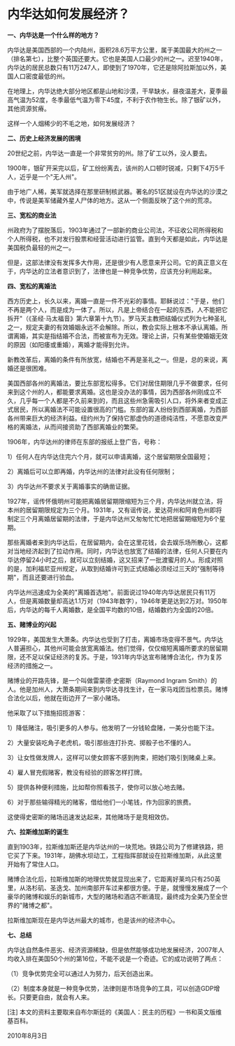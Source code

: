 # 内华达如何发展经济？

**一、内华达是一个什么样的地方？**

内华达是美国西部的一个内陆州，面积28.6万平方公里，属于美国最大的州之一（排名第七），比整个英国还要大。它也是美国人口最少的州之一。迟至1940年，内华达的居民总数只有11万247人，即使到了1970年，它还是除阿拉斯加以外，美国人口密度最低的州。

在地理上，内华达绝大部分地区都是山地和沙漠，干旱缺水，昼夜温差大，夏季最高气温为52度，冬季最低气温为零下45度，不利于农作物生长。除了银矿以外，其他资源贫瘠。

这样一个人烟稀少的不毛之地，如何发展经济？

**二、历史上经济发展的困境**

20世纪之前，内华达一直是一个非常贫穷的州。除了矿工以外，没人要去。

1900年，银矿开采完以后，矿工纷纷离去，该州的人口顿时锐减，只剩下4万5千人，近乎是一个"无人州"。

由于地广人稀，美军就选择在那里研制核武器。著名的51区就设在内华达的沙漠之中，传说是美军储藏外星人尸体的地方。这从一个侧面反映了这个州的荒凉。

**三、宽松的商业法**

州政府为了摆脱落后，1903年通过了一部新的商业公司法，不征收公司所得税和个人所得税，也不对发行股票和经营活动进行监管。直到今天都是如此，内华达是美国税负最轻的州之一。

但是，这部法律没有发挥多大作用，还是很少有人愿意来开公司。它的真正意义在于，内华达的立法者意识到了，法律也是一种竞争优势，应该充分利用起来。

**四、宽松的离婚法**

西方历史上，长久以来，离婚一直是一件不光彩的事情。耶稣说过："于是，他们不再是两个人，而是成为一体了。所以，凡是上帝结合在一起的东西，人不能把它拆开"（《圣经·马太福音》第六章第十九节）。罗马天主教把结婚仪式列为七种圣礼之一，规定夫妻的有效婚姻永远不会解除。所以，教会实际上根本不承认离婚。所谓离婚，其实是指结婚不合法，而被宣布为无效。理论上讲，只有某些使婚姻无效的原因（如阳痿或重婚），离婚才能得到允许。

新教改革后，离婚的条件有所放宽，结婚也不再是圣礼之一。但是，总的来说，离婚还是很困难。

美国西部各州的离婚法，要比东部宽松得多。它们对居住期限几乎不做要求，任何来到这个州的人，都能要求离婚。这也是没办法的事情，因为西部各州刚成立不久，几乎每一个人都是不久前来到的，而且这些州急需吸引人口，将外来者变成正式居民，所以离婚法不可能设置很高的门槛。东部的富人纷纷到西部离婚，为西部各州带来巨大的经济利益。纽约州为了保持它那虚伪的道德纯洁性，不愿意改变严格的离婚法，从而间接资助了西部离婚业的繁荣。

1906年，内华达州的律师在东部的报纸上登广告，号称：

1）任何人在内华达住完六个月，就可以申请离婚，这个居留期限全国最短；

2）离婚后可以立即再婚，内华达州的法律对此没有任何限制；

3）内华达州不要求关于离婚事实的确凿证据。

1927年，谣传怀俄明州可能把离婚居留期限缩短为三个月，内华达州就立法，将本州的居留期限规定为三个月。1931年，又有谣传说，爱达荷州和阿肯色州即将制定三个月离婚居留期的法律，于是内华达州又匆匆忙忙地把居留期缩短为6个星期。

那些离婚者来到内华达后，在居留期内，会在这里花钱，会去娱乐场所散心，这都对当地经济起到了拉动作用。同时，内华达也放宽了结婚的法律，任何人只要在内华达停留24小时之后，就可以立刻结婚，这又招来了一批渡蜜月的人。形成对照的是，加利福尼亚州规定，从取到结婚许可到正式结婚必须经过三天的"强制等待期"，而且还要进行验血。

内华达州迅速成为全美的"离婚首选地"。前面说过1940年内华达居民只有11万人，但是离婚数量却高达1.1万对（1943年数字），1946年更是达到2万对。1950年后，内华达的每千人离婚数，是全国平均数的10倍，结婚数约为全国的20倍。

**五、赌博业的兴起**

1929年，美国发生大萧条。内华达也受到了打击，离婚市场变得不景气。内华达人普遍担心，其他州可能会放宽离婚法。他们觉得，仅仅缩短离婚所要求的居留期限，还不足以保证经济的复苏。于是，1931年内华达宣布赌博合法化，作为复苏经济的措施之一。

赌博业的开路先锋，是一个叫做雷蒙德·史密斯（Raymond Ingram Smith）的人。他是加州人，大萧条期间来到内华达寻找生计，在一家马戏团当检票员。赌博合法化以后，他就在街边开了一家小赌场。

他采取了以下措施招揽游客：

1）降低赌注，吸引更多的人参与。他发明了一分钱轮盘赌，一美分也能下注。

2）大量安装吃角子老虎机，吸引那些连打扑克、掷骰子也不懂的人。

3）让女性做发牌人，这样可以使女顾客不感到拘束，把她们吸引到赌桌上来。

4）雇人冒充假赌客，教没有经验的顾客怎样打牌。

5）提供各种便利措施，比如帮你照看孩子，使你可以放心地去赌。

6）对于那些输得精光的赌客，借给他们一小笔钱，作为回家的旅费。

这使得史密斯的赌场迅速发达起来，其他赌场于是竞相效仿。

**六、拉斯维加斯的诞生**

直到1903年，拉斯维加斯还是内华达州的一块荒地。铁路公司为了修建铁路，把它买了下来。1931年，胡佛水坝动工，工程指挥部就设在拉斯维加斯，从此这里开始有了常住人口。

赌博合法化后，拉斯维加斯的地理优势就显现出来了，它距离好莱坞只有250英里，从洛杉矶、圣迭戈、加州南部开车过来都很方便。于是，就慢慢发展成了一个豪华的赌博和娱乐的新城市，大型的赌场和酒店不断涌现，最终成为全美乃至全世界的"赌博之都"。

拉斯维加斯现在是内华达州最大的城市，也是该州的经济中心。

**七、总结**

内华达自然条件恶劣、经济资源稀缺，但是依然能够成功地发展经济，2007年人均收入排在美国50个州的第16位，不能不说是一个奇迹。它的成功说明了两点：

（1）竞争优势完全可以通过人为努力，后天创造出来。

（2）制度本身就是一种竞争优势，法律则是市场竞争的工具，可以创造GDP增长。只要更自由，就会有人来。

[注] 本文的资料主要取来自布尔斯廷的《美国人：民主的历程》一书和英文版维基百科。

2010年8月3日
